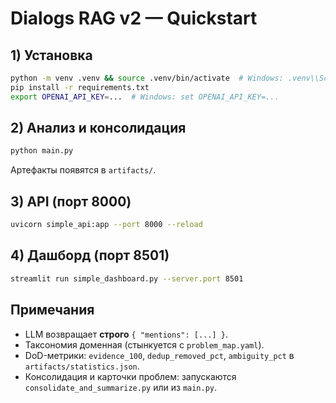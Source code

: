 # Dialogs RAG v2 — Quickstart

## 1) Установка
```bash
python -m venv .venv && source .venv/bin/activate  # Windows: .venv\\Scripts\\activate
pip install -r requirements.txt
export OPENAI_API_KEY=...  # Windows: set OPENAI_API_KEY=...
```

## 2) Анализ и консолидация
```bash
python main.py
```
Артефакты появятся в `artifacts/`.

## 3) API (порт 8000)
```bash
uvicorn simple_api:app --port 8000 --reload
```

## 4) Дашборд (порт 8501)
```bash
streamlit run simple_dashboard.py --server.port 8501
```

## Примечания
- LLM возвращает **строго** `{ "mentions": [...] }`.
- Таксономия доменная (стынкуется с `problem_map.yaml`).
- DoD-метрики: `evidence_100`, `dedup_removed_pct`, `ambiguity_pct` в `artifacts/statistics.json`.
- Консолидация и карточки проблем: запускаются `consolidate_and_summarize.py` или из `main.py`.

